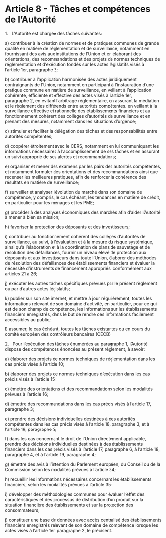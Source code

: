 # Article 8 - Tâches et compétences de l’Autorité


1.   L’Autorité est chargée des tâches suivantes:

a) contribuer à la création de normes et de pratiques communes de grande qualité en matière de réglementation et de surveillance, notamment en fournissant des avis aux institutions de l’Union et en élaborant des orientations, des recommandations et des projets de normes techniques de réglementation et d’exécution fondés sur les actes législatifs visés à l’article 1er, paragraphe 2;

b) contribuer à l’application harmonisée des actes juridiquement contraignants de l’Union, notamment en participant à l’instauration d’une pratique commune en matière de surveillance, en veillant à l’application cohérente, efficiente et effective des actes visés à l’article 1er, paragraphe 2, en évitant l’arbitrage réglementaire, en assurant la médiation et le règlement des différends entre autorités compétentes, en veillant à la surveillance effective et rationnelle des établissements financiers et au fonctionnement cohérent des collèges d’autorités de surveillance et en prenant des mesures, notamment dans les situations d’urgence;

c) stimuler et faciliter la délégation des tâches et des responsabilités entre autorités compétentes;

d) coopérer étroitement avec le CERS, notamment en lui communiquant les informations nécessaires à l’accomplissement de ses tâches et en assurant un suivi approprié de ses alertes et recommandations;

e) organiser et mener des examens par les pairs des autorités compétentes, et notamment formuler des orientations et des recommandations ainsi que recenser les meilleures pratiques, afin de renforcer la cohérence des résultats en matière de surveillance;

f) surveiller et analyser l’évolution du marché dans son domaine de compétence, y compris, le cas échéant, les tendances en matière de crédit, en particulier pour les ménages et les PME;

g) procéder à des analyses économiques des marchés afin d’aider l’Autorité à mener à bien sa mission;

h) favoriser la protection des déposants et des investisseurs;

i) contribuer au fonctionnement cohérent des collèges d’autorités de surveillance, au suivi, à l’évaluation et à la mesure du risque systémique, ainsi qu’à l’élaboration et à la coordination de plans de sauvetage et de résolution des défaillances, fournir un niveau élevé de protection aux déposants et aux investisseurs dans toute l’Union, élaborer des méthodes de résolution des défaillances des établissements financiers et évaluer la nécessité d’instruments de financement appropriés, conformément aux articles 21 à 26;

j) exécuter les autres tâches spécifiques prévues par le présent règlement ou par d’autres actes législatifs;

k) publier sur son site internet, et mettre à jour régulièrement, toutes les informations relevant de son domaine d’activité, en particulier, pour ce qui est de son champ de compétence, les informations sur les établissements financiers enregistrés, dans le but de rendre ces informations facilement accessibles au public;

l) assumer, le cas échéant, toutes les tâches existantes ou en cours du comité européen des contrôleurs bancaires (CECB).

2.   Pour l’exécution des tâches énumérées au paragraphe 1, l’Autorité dispose des compétences énoncées au présent règlement, à savoir:

a) élaborer des projets de normes techniques de réglementation dans les cas précis visés à l’article 10;

b) élaborer des projets de normes techniques d’exécution dans les cas précis visés à l’article 15;

c) émettre des orientations et des recommandations selon les modalités prévues à l’article 16;

d) émettre des recommandations dans les cas précis visés à l’article 17, paragraphe 3;

e) prendre des décisions individuelles destinées à des autorités compétentes dans les cas précis visés à l’article 18, paragraphe 3, et à l’article 19, paragraphe 3;

f) dans les cas concernant le droit de l’Union directement applicable, prendre des décisions individuelles destinées à des établissements financiers dans les cas précis visés à l’article 17, paragraphe 6, à l’article 18, paragraphe 4, et à l’article 19, paragraphe 4;

g) émettre des avis à l’intention du Parlement européen, du Conseil ou de la Commission selon les modalités prévues à l’article 34;

h) recueillir les informations nécessaires concernant les établissements financiers, selon les modalités prévues à l’article 35;

i) développer des méthodologies communes pour évaluer l’effet des caractéristiques et des processus de distribution d’un produit sur la situation financière des établissements et sur la protection des consommateurs;

j) constituer une base de données avec accès centralisé des établissements financiers enregistrés relevant de son domaine de compétence lorsque les actes visés à l’article 1er, paragraphe 2, le précisent.
